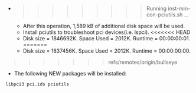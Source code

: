 * >>>>>>>>> Running inst-min-con-pciutils.sh ...
  * After this operation, 1,589 kB of additional disk space will be used.
  * Install pciutils to troubleshoot pci devices(i.e. lspci).
<<<<<<< HEAD
  * Disk size = 1846692K. Space Used = 2012K. Runtime = 00:00:00:01.
=======
  * Disk size = 1837456K. Space Used = 2012K. Runtime = 00:00:00:00.
>>>>>>> refs/remotes/origin/bullseye
  * The following NEW packages will be installed:
  ```bash
libpci3 pci.ids pciutils
  ```
